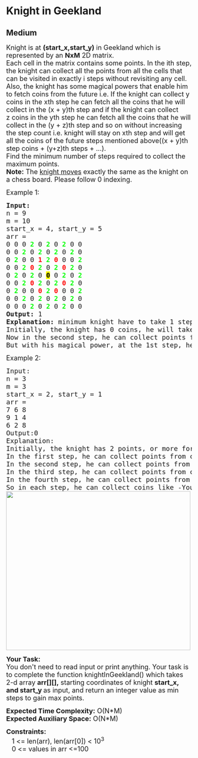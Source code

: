 # Knight in Geekland
## Medium 
<div class="problems_problem_content__Xm_eO"><p><span style="font-size:18px">Knight is at <strong>(start_x,start_y)</strong> in Geekland which is represented by an <strong>NxM</strong> 2D matrix.<br>
Each cell in the matrix contains some points. In the ith step, the knight can collect all the points from all the cells that can be visited in exactly i steps without revisiting any cell.<br>
Also, the knight has some magical powers that enable him to fetch coins from the future i.e. If the knight can collect y coins in the xth step he can fetch all the coins that he will collect in the (x + y)th step and if the knight can collect z&nbsp;coins in the yth step he can fetch all the coins that he will collect in the (y&nbsp;+ z)th step and so on without increasing the step count i.e. knight will stay on xth step and will get all the coins of the future steps mentioned above((x + y)th step coins + (y+z)th steps + ...).<br>
Find the minimum number of steps required to collect the maximum points.<br>
<strong>Note:</strong> The <a href="https://en.wikipedia.org/wiki/Knight_(chess)#:~:text=Compared%20to%20other%20chess%20pieces,pieces%20to%20reach%20its%20destination.">knight moves</a> exactly the same as the knight on a chess board. Please follow 0 indexing.</span></p>

<p><span style="font-size:18px">Example 1:</span></p>

<pre><span style="font-size:18px"><strong>Input:</strong>
n = 9
m = 10
start_x = 4, start_y = 5
arr =
0 0 0 <span style="color:#00ff00"><strong>2</strong></span> 0 <span style="color:#00ff00"><strong>2</strong></span> 0 <span style="color:#00ff00"><strong>2</strong></span> 0 0
0 0 <span style="color:#00ff00"><strong>2</strong></span> 0 <span style="color:#00ff00"><strong>2</strong></span> 0 <span style="color:#00ff00"><strong>2</strong></span> 0 <span style="color:#00ff00"><strong>2</strong></span> 0
0 <span style="color:#00ff00"><strong>2</strong></span> 0 0 <span style="color:#ff0000"><strong>1</strong></span> <span style="color:#00ff00"><strong>2</strong></span> <span style="color:#ff0000"><strong>0</strong></span> 0 0 <span style="color:#00ff00"><strong>2</strong></span>
0 0 <span style="color:#00ff00"><strong>2</strong></span> <span style="color:#ff0000"><strong>0</strong></span> <span style="color:#00ff00"><strong>2</strong></span> 0 <span style="color:#00ff00"><strong>2</strong></span> <span style="color:#ff0000"><strong>0</strong></span> <span style="color:#00ff00"><strong>2</strong></span> 0
0 <span style="color:#00ff00"><strong>2</strong></span> 0 <span style="color:#00ff00"><strong>2</strong></span> 0 <span style="color:#000000"><strong><span style="background-color:#ffff00">0</span></strong></span> 0 <span style="color:#00ff00"><strong>2</strong></span> 0 <span style="color:#00ff00"><strong>2</strong></span>
0 0 <span style="color:#00ff00"><strong>2</strong></span> <span style="color:#ff0000"><strong>0</strong></span> <span style="color:#00ff00"><strong>2</strong></span> 0 <span style="color:#00ff00"><strong>2</strong></span> <span style="color:#ff0000"><strong>0</strong></span> <span style="color:#00ff00"><strong>2</strong></span> 0
0 <span style="color:#00ff00"><strong>2</strong></span> 0 0 <span style="color:#ff0000"><strong>0</strong></span> <span style="color:#00ff00"><strong>2</strong></span> <span style="color:#ff0000"><strong>0</strong></span> 0 0 <span style="color:#00ff00"><strong>2</strong></span>
0 0 <span style="color:#00ff00"><strong>2</strong></span> 0 <span style="color:#00ff00"><strong>2</strong></span> 0 <span style="color:#00ff00"><strong>2</strong></span> 0 <span style="color:#00ff00"><strong>2</strong></span> 0
0 0 0 <span style="color:#00ff00"><strong>2</strong></span> 0 <span style="color:#00ff00"><strong>2</strong></span> 0 <span style="color:#00ff00"><strong>2</strong></span> 0 0
<strong>Output:</strong> 1
<strong>Explanation:</strong> minimum knight have to take 1 steps to gain maximum points.
Initially, the knight has 0 coins, he will take 1 step to collect 1 point (sum of cells denoted in red color).
Now in the second step, he can collect points from all the cells colored green i.e. 64 points.
But with his magical power, at the 1st step, he can fetch points from the (1 + 1)th step. Therefore he can collect 1 + 64 coins at step 1 only. Hence answer is 1.</span>
</pre>

<p><span style="font-size:18px">Example 2:</span></p>

<pre><span style="font-size:18px">Input:
n = 3 
m = 3
start_x = 2, start_y = 1
arr =
7 6 8
9 1 4
6 2 8
Output:0
Explanation:
Initially, the knight has 2 points, or more formally we can say that at the 0th step knight has 2 points.
In the first step, he can collect points from cells (0, 0) and (0, 2) i.e. 15 points.
In the second step, he can collect points from cells (1, 0) and (1, 2) i.e. 13 coins.
In the third step, he can collect points from cells (2, 0) and (2, 2) i.e. 14 points.
In the fourth step, he can collect points from the cell (0, 1) i.e. 6 points.
So in each step, he can collect coins like -You can see in the below image  Knight can collect 15 coins in the 0th step only
<img alt="" src="https://media.geeksforgeeks.org/img-practice/rect46213-1668840290.png" style="height:430px; width:500px"></span>
</pre>

<p><span style="font-size:18px"><strong>Your Task:</strong><br>
You don't need to read input or print anything. Your task is to complete the function knightInGeekland() which takes 2-d array <strong>arr[][],</strong>&nbsp;starting coordinates of knight <strong>start_x, and start_y&nbsp;</strong>as input, and return an integer value as min steps to gain max points.</span></p>

<p><span style="font-size:18px"><strong>Expected Time Complexity:</strong>&nbsp;O(N*M)<br>
<strong>Expected Auxiliary Space:</strong>&nbsp;O(N*M)</span></p>

<p><span style="font-size:18px"><strong>Constraints:</strong><br>
&nbsp;&nbsp;&nbsp;1 &lt;= len(arr), len(arr[0])&nbsp;&lt;&nbsp;10<sup>3</sup><br>
&nbsp; &nbsp;0&nbsp;&lt;= values in arr &lt;=100</span></p>
</div>